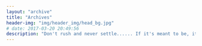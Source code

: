 ```yaml
---
layout: "archive"
title: "Archives"
header-img: "img/header_img/head_bg.jpg"
# date: 2017-03-20 20:49:56
description: "Don't rush and never settle...... If it's meant to be, it will be......"
---
```

